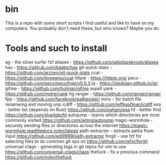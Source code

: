 bin
================================================================================
This is a repo with some short scripts I find useful and like to have on my computers. You probably don't need these, but who knows? Maybe you do.


Tools and such to install
================================================================================
ag - the silver surfer
fzf
aliases - https://github.com/sebglazebrook/aliases
has - https://github.com/kdabir/has
git-quick-stats - https://github.com/arzzen/git-quick-stats
ccat - https://github.com/jingweno/ccat
httpie - https://httpie.org/
peco - https://github.com/peco/peco/tree/v0.5.3
jq - https://stedolan.github.io/jq/
gifme - https://github.com/holman/gifme
aspell
yank - https://github.com/mptre/yank
tig
ranger - https://github.com/ranger/ranger
fpp - https://github.com/facebook/pathpicker/
mmv - for batch file renameing and moving
unp
icdiff - https://github.com/jeffkaufman/icdiff
exa - better list (depends on Rust) https://github.com/ogham/exa
fd - better find https://github.com/sharkdp/fd
autojump - learns which directories are most commonly visited https://github.com/wting/autojump
magic-wormhole - securely sending files or directories across the internet https://magic-wormhole.readthedocs.io/en/latest/
path-extractor - extracts paths from input https://github.com/edi9999/path-extractor
forgit - use fzf for selecting files to do common git ops on https://github.com/wfxr/forgit
universal ctags - generating tags in git repos for vim to use https://github.com/universal-ctags/ctags
thefuck - fix a previous command https://github.com/nvbn/thefuck

